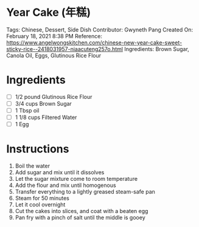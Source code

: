 # Year Cake (年糕)

Tags: Chinese, Dessert, Side Dish
Contributor: Gwyneth Pang
Created On: February 18, 2021 8:38 PM
Reference: https://www.angelwongskitchen.com/chinese-new-year-cake-sweet-sticky-rice--2418031957-niaacuteng257o.html
Ingredients: Brown Sugar, Canola Oil, Eggs, Glutinous Rice Flour

# Ingredients

- [ ]  1/2 pound Glutinous Rice Flour
- [ ]  3/4 cups Brown Sugar
- [ ]  1 Tbsp oil
- [ ]  1 1/8 cups Filtered Water
- [ ]  1 Egg

# Instructions

1. Boil the water
2. Add sugar and mix until it dissolves
3. Let the sugar mixture come to room temperature
4. Add the flour and mix until homogenous 
5. Transfer everything to a lightly greased steam-safe pan
6. Steam for 50 minutes
7. Let it cool overnight
8. Cut the cakes into slices, and coat with a beaten egg
9. Pan fry with a pinch of salt until the middle is gooey